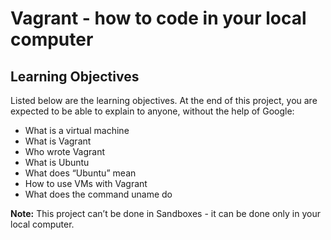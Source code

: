 # Vagrant - how to code in your local computer

## Learning Objectives

Listed below are the learning objectives. At the end of this project, you are expected to be able to explain to anyone, without the help of Google:

* What is a virtual machine
* What is Vagrant
* Who wrote Vagrant
* What is Ubuntu
* What does “Ubuntu” mean
* How to use VMs with Vagrant
* What does the command uname do

**Note:** This project can’t be done in Sandboxes - it can be done only in your local computer. 
